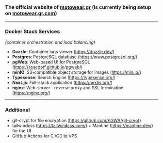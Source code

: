 ### The official website of [motowear.gr](https://motowear.gr) (is currently being setup on [motowear.gr.com](https://motowear.gr.com))

---

### Docker Stack Services

_(container orchestration and load balancing)_

- **Dozzle**: Container logs viewer (https://dozzle.dev/)
- **Postgres**: PostgreSQL database (https://www.postgresql.org/)
- **pgWeb**: Web-based UI for PostgreSQL (https://sosedoff.github.io/pgweb/)
- **minIO**: S3-compatible object storage for images (https://min.io/)
- **Typesense**: Search Engine (https://typesense.org/)
- **Next.js**: Full-stack application (https://nextjs.org/)
- **nginx**: Web-server - reverse proxy and SSL termination (https://nginx.org/)

---

### Additional

- git-crypt for file encryption (https://github.com/AGWA/git-crypt)
- tailwindcss (https://tailwindcss.com/) + Mantine (https://mantine.dev/) for the UI
- GitHub Actions for CI/CD to VPS
